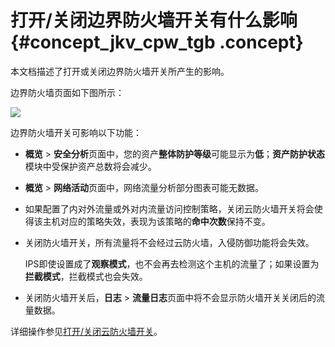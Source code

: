# 打开/关闭边界防火墙开关有什么影响 {#concept_jkv_cpw_tgb .concept}

本文档描述了打开或关闭边界防火墙开关所产生的影响。

边界防火墙页面如下图所示：

![](http://static-aliyun-doc.oss-cn-hangzhou.aliyuncs.com/assets/img/124495/155050951138959_zh-CN.png)

边界防火墙开关可影响以下功能：

-   **概览** \> **安全分析**页面中，您的资产**整体防护等级**可能显示为**低**；**资产防护状态**模块中受保护资产总数将会减少。
-   **概览** \> **网络活动**页面中，网络流量分析部分图表可能无数据。
-   如果配置了内对外流量或外对内流量访问控制策略，关闭云防火墙开关将会使得该主机对应的策略失效，表现为该策略的**命中次数**保持不变。
-   关闭防火墙开关，所有流量将不会经过云防火墙，入侵防御功能将会失效。

    IPS即使设置成了**观察模式**，也不会再去检测这个主机的流量了；如果设置为**拦截模式**，拦截模式也会失效。

-   关闭防火墙开关后，**日志** \> **流量日志**页面中将不会显示防火墙开关关闭后的流量数据。

详细操作参见[打开/关闭云防火墙开关](../../../../../cn.zh-CN/用户指南/打开__关闭云防火墙开关.md#)。

